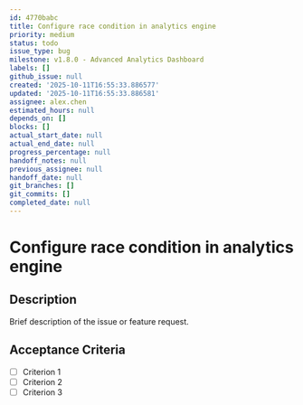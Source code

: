 ```yaml
---
id: 4770babc
title: Configure race condition in analytics engine
priority: medium
status: todo
issue_type: bug
milestone: v1.8.0 - Advanced Analytics Dashboard
labels: []
github_issue: null
created: '2025-10-11T16:55:33.886577'
updated: '2025-10-11T16:55:33.886581'
assignee: alex.chen
estimated_hours: null
depends_on: []
blocks: []
actual_start_date: null
actual_end_date: null
progress_percentage: null
handoff_notes: null
previous_assignee: null
handoff_date: null
git_branches: []
git_commits: []
completed_date: null
---
```


# Configure race condition in analytics engine

## Description

Brief description of the issue or feature request.

## Acceptance Criteria

- [ ] Criterion 1
- [ ] Criterion 2
- [ ] Criterion 3